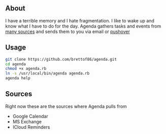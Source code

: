 ## About

I have a terrible memory and I hate fragmentation. I like to wake up and know what I have to do for the day. Agenda gathers tasks and events from [many sources](#sources) and sends them to you via email or [pushover](https://pushover.net)

## Usage

```bash
git clone https://github.com/brettof86/agenda.git
cd agenda
chmod +x agenda.rb
ln -s /usr/local/bin/agenda agenda.rb
agenda help
```

## Sources

Right now these are the sources where Agenda pulls from

- Google Calendar
- MS Exchange
- ICloud Reminders
